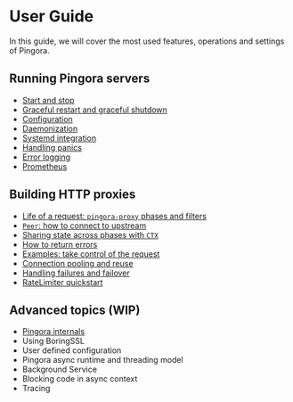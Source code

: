 # User Guide

In this guide, we will cover the most used features, operations and settings of Pingora.

## Running Pingora servers
* [Start and stop](start_stop.md)
* [Graceful restart and graceful shutdown](graceful.md)
* [Configuration](conf.md)
* [Daemonization](daemon.md)
* [Systemd integration](systemd.md)
* [Handling panics](panic.md)
* [Error logging](error_log.md)
* [Prometheus](prom.md)

## Building HTTP proxies
* [Life of a request: `pingora-proxy` phases and filters](phase.md)
* [`Peer`: how to connect to upstream](peer.md)
* [Sharing state across phases with `CTX`](ctx.md)
* [How to return errors](errors.md)
* [Examples: take control of the request](modify_filter.md)
* [Connection pooling and reuse](pooling.md)
* [Handling failures and failover](failover.md)
* [RateLimiter quickstart](rate_limiter.md)

## Advanced topics (WIP)
* [Pingora internals](internals.md)
* Using BoringSSL
* User defined configuration
* Pingora async runtime and threading model
* Background Service
* Blocking code in async context
* Tracing
